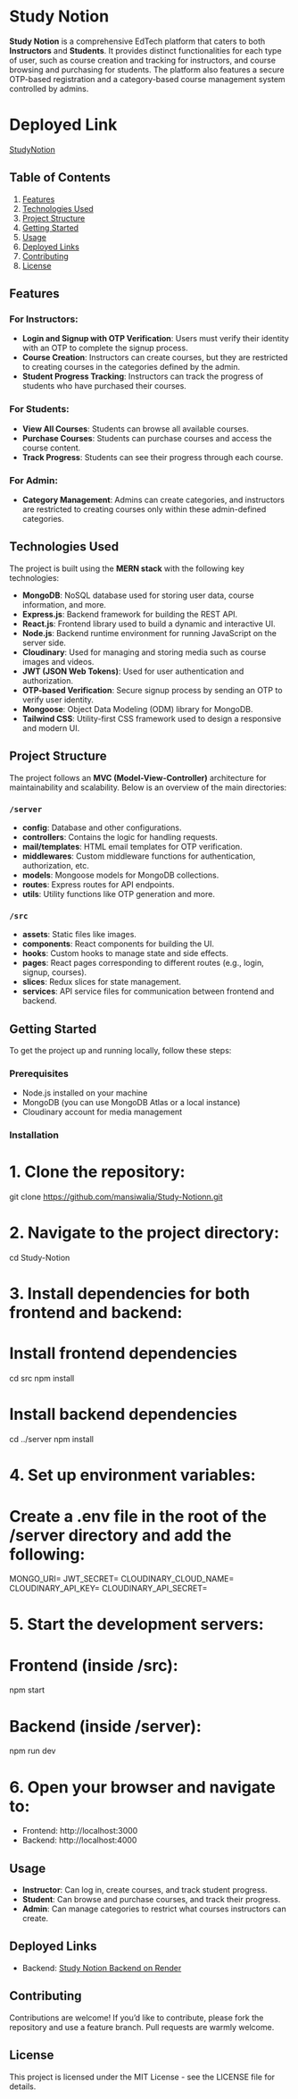 # Study Notion

**Study Notion** is a comprehensive EdTech platform that caters to both **Instructors** and **Students**. It provides distinct functionalities for each type of user, such as course creation and tracking for instructors, and course browsing and purchasing for students. The platform also features a secure OTP-based registration and a category-based course management system controlled by admins.

# Deployed Link 

[StudyNotion](https://completeproject.onrender.com/)

## Table of Contents
1. [Features](#features)
2. [Technologies Used](#technologies-used)
3. [Project Structure](#project-structure)
4. [Getting Started](#getting-started)
5. [Usage](#usage)
6. [Deployed Links](#deployed-links)
7. [Contributing](#contributing)
8. [License](#license)

## Features

### For Instructors:
- **Login and Signup with OTP Verification**: Users must verify their identity with an OTP to complete the signup process.
- **Course Creation**: Instructors can create courses, but they are restricted to creating courses in the categories defined by the admin.
- **Student Progress Tracking**: Instructors can track the progress of students who have purchased their courses.

### For Students:
- **View All Courses**: Students can browse all available courses.
- **Purchase Courses**: Students can purchase courses and access the course content.
- **Track Progress**: Students can see their progress through each course.

### For Admin:
- **Category Management**: Admins can create categories, and instructors are restricted to creating courses only within these admin-defined categories.

## Technologies Used

The project is built using the **MERN stack** with the following key technologies:

- **MongoDB**: NoSQL database used for storing user data, course information, and more.
- **Express.js**: Backend framework for building the REST API.
- **React.js**: Frontend library used to build a dynamic and interactive UI.
- **Node.js**: Backend runtime environment for running JavaScript on the server side.
- **Cloudinary**: Used for managing and storing media such as course images and videos.
- **JWT (JSON Web Tokens)**: Used for user authentication and authorization.
- **OTP-based Verification**: Secure signup process by sending an OTP to verify user identity.
- **Mongoose**: Object Data Modeling (ODM) library for MongoDB.
- **Tailwind CSS**: Utility-first CSS framework used to design a responsive and modern UI.

## Project Structure

The project follows an **MVC (Model-View-Controller)** architecture for maintainability and scalability. Below is an overview of the main directories:

### `/server`
- **config**: Database and other configurations.
- **controllers**: Contains the logic for handling requests.
- **mail/templates**: HTML email templates for OTP verification.
- **middlewares**: Custom middleware functions for authentication, authorization, etc.
- **models**: Mongoose models for MongoDB collections.
- **routes**: Express routes for API endpoints.
- **utils**: Utility functions like OTP generation and more.

### `/src`
- **assets**: Static files like images.
- **components**: React components for building the UI.
- **hooks**: Custom hooks to manage state and side effects.
- **pages**: React pages corresponding to different routes (e.g., login, signup, courses).
- **slices**: Redux slices for state management.
- **services**: API service files for communication between frontend and backend.

## Getting Started

To get the project up and running locally, follow these steps:

### Prerequisites

- Node.js installed on your machine
- MongoDB (you can use MongoDB Atlas or a local instance)
- Cloudinary account for media management

### Installation

# 1. Clone the repository:
git clone https://github.com/mansiwalia/Study-Notionn.git

# 2. Navigate to the project directory:
cd Study-Notion

# 3. Install dependencies for both frontend and backend:
# Install frontend dependencies
cd src
npm install

# Install backend dependencies
cd ../server
npm install

# 4. Set up environment variables:
# Create a .env file in the root of the /server directory and add the following:
MONGO_URI=<your-mongodb-uri>
JWT_SECRET=<your-jwt-secret>
CLOUDINARY_CLOUD_NAME=<your-cloudinary-cloud-name>
CLOUDINARY_API_KEY=<your-cloudinary-api-key>
CLOUDINARY_API_SECRET=<your-cloudinary-api-secret>

# 5. Start the development servers:
# Frontend (inside /src):
npm start

# Backend (inside /server):
npm run dev

# 6. Open your browser and navigate to:
- Frontend: http://localhost:3000
- Backend: http://localhost:4000

## Usage

- **Instructor**: Can log in, create courses, and track student progress.
- **Student**: Can browse and purchase courses, and track their progress.
- **Admin**: Can manage categories to restrict what courses instructors can create.

## Deployed Links

- Backend: [Study Notion Backend on Render](https://study-notion-backend-l79z.onrender.com/)

## Contributing

Contributions are welcome! If you’d like to contribute, please fork the repository and use a feature branch. Pull requests are warmly welcome.

## License
This project is licensed under the MIT License - see the LICENSE file for details.

